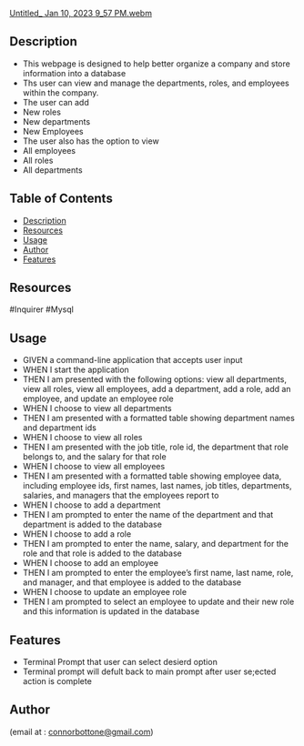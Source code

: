 [Untitled_ Jan 10, 2023 9_57 PM.webm](https://user-images.githubusercontent.com/42557300/211707974-35db2663-117d-45ad-8ef2-bf0e660d582b.webm)

## Description
 
- This webpage is designed to help better organize a company and store information into a database
- Ths user can view and manage the departments, roles, and employees within the company.
- The user can add 
- New roles
- New departments
- New Employees
- The user also has the option to view 
- All employees
- All roles
- All departments  
  
 
 
 
 
 
## Table of Contents
 
 
 
- [Description](#description)
- [Resources](#resources)
- [Usage](#usage)
- [Author](#author)
- [Features](#features)
 
 
 ## Resources
#Inquirer
#Mysql
 
 
## Usage

- GIVEN a command-line application that accepts user input
- WHEN I start the application
- THEN I am presented with the following options: view all departments, view all roles, view all employees, add a department, add a role, add an employee, and update an employee role
- WHEN I choose to view all departments
- THEN I am presented with a formatted table showing department names and department ids
- WHEN I choose to view all roles
- THEN I am presented with the job title, role id, the department that role belongs to, and the salary for that role
- WHEN I choose to view all employees
- THEN I am presented with a formatted table showing employee data, including employee ids, first names, last names, job titles, departments, salaries, and managers that the employees report to
- WHEN I choose to add a department
- THEN I am prompted to enter the name of the department and that department is added to the database
- WHEN I choose to add a role
- THEN I am prompted to enter the name, salary, and department for the role and that role is added to the database
- WHEN I choose to add an employee
- THEN I am prompted to enter the employee’s first name, last name, role, and manager, and that employee is added to the database
- WHEN I choose to update an employee role
- THEN I am prompted to select an employee to update and their new role and this information is updated in the database 
 
 
 
 
 
## Features
 - Terminal Prompt that user can select desierd option
 - Terminal prompt will defult back to main prompt after user se;ected action is complete
 
## Author
(email at : connorbottone@gmail.com)
